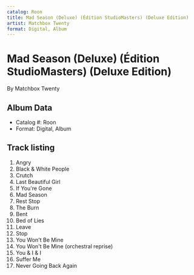 ```yaml
---
catalog: Roon
title: Mad Season (Deluxe) (Édition StudioMasters) (Deluxe Edition)
artist: Matchbox Twenty
format: Digital, Album
---
```


# Mad Season (Deluxe) (Édition StudioMasters) (Deluxe Edition)

By Matchbox Twenty

## Album Data

- Catalog #: Roon
- Format: Digital, Album


## Track listing


1. Angry
2. Black & White People
3. Crutch
4. Last Beautiful Girl
5. If You're Gone
6. Mad Season
7. Rest Stop
8. The Burn
9. Bent
10. Bed of Lies
11. Leave
12. Stop
13. You Won't Be Mine
14. You Won't Be Mine (orchestral reprise)
15. You & I & I
16. Suffer Me
17. Never Going Back Again

